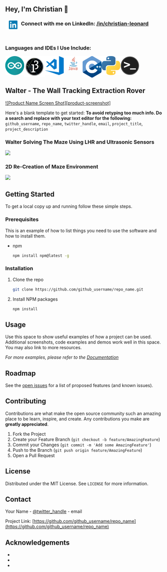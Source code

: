 ## Hey, I'm Christian 👋

### Connect with me on LinkedIn: <img align="left" alt="Christian Leonard | LinkedIn" width="50px" src="https://github.com/MrChristianL/MrChristianL/blob/main/Linkedin-logo.png" /> [/in/christian-leonard]

<br />

### Languages and IDEs I Use Include:

<img align="left" alt="Arduino" width="60px" src="https://github.com/MrChristianL/MrChristianL/blob/main/arduino-1-logo-png-transparent.png" />   <img align="left" alt="Processing" width="66px" src="https://github.com/MrChristianL/MrChristianL/blob/main/180px-Processing_3_logo.png" />  <img align="left" alt="Visual Studio Code" width="60px" src="https://raw.githubusercontent.com/github/explore/80688e429a7d4ef2fca1e82350fe8e3517d3494d/topics/visual-studio-code/visual-studio-code.png" /> <img align="left" alt="Java" width="60px" src="https://github.com/MrChristianL/MrChristianL/blob/main/java_logo.jpg" />  <img align="left" alt="C++" width="60px" src="https://github.com/MrChristianL/MrChristianL/blob/main/1200px-ISO_C%2B%2B_Logo.svg.png" /> <img align="left" alt="Python" width="60px" src="https://github.com/MrChristianL/MrChristianL/blob/main/Python_logo_icon.png" /> <img align="left" alt="Terminal" width="60px" src="https://raw.githubusercontent.com/github/explore/80688e429a7d4ef2fca1e82350fe8e3517d3494d/topics/terminal/terminal.png" />




<br/><br/>
<br/><br/>



<!-- ABOUT THE PROJECT -->
## Walter - The Wall Tracking Extraction Rover

[![Product Name Screen Shot][product-screenshot]](https://example.com)

Here's a blank template to get started:
**To avoid retyping too much info. Do a search and replace with your text editor for the following:**
`github_username`, `repo_name`, `twitter_handle`, `email`, `project_title`, `project_description`

### Walter Solving The Maze Using LHR and Ultrasonic Sensors
<img src="https://media.giphy.com/media/7CQY07B5SpfE5CRr4T/giphy.gif" width="300px">

### 2D Re-Creation of Maze Environment
<img src="https://media.giphy.com/media/lT9B6XTeSF6jiHdfKR/giphy.gif" width="450px">


<!-- GETTING STARTED -->
## Getting Started

To get a local copy up and running follow these simple steps.

### Prerequisites

This is an example of how to list things you need to use the software and how to install them.
* npm
  ```sh
  npm install npm@latest -g
  ```

### Installation

1. Clone the repo
   ```sh
   git clone https://github.com/github_username/repo_name.git
   ```
2. Install NPM packages
   ```sh
   npm install
   ```



<!-- USAGE EXAMPLES -->
## Usage

Use this space to show useful examples of how a project can be used. Additional screenshots, code examples and demos work well in this space. You may also link to more resources.

_For more examples, please refer to the [Documentation](https://example.com)_



<!-- ROADMAP -->
## Roadmap

See the [open issues](https://github.com/github_username/repo_name/issues) for a list of proposed features (and known issues).



<!-- CONTRIBUTING -->
## Contributing

Contributions are what make the open source community such an amazing place to be learn, inspire, and create. Any contributions you make are **greatly appreciated**.

1. Fork the Project
2. Create your Feature Branch (`git checkout -b feature/AmazingFeature`)
3. Commit your Changes (`git commit -m 'Add some AmazingFeature'`)
4. Push to the Branch (`git push origin feature/AmazingFeature`)
5. Open a Pull Request



<!-- LICENSE -->
## License

Distributed under the MIT License. See `LICENSE` for more information.



<!-- CONTACT -->
## Contact

Your Name - [@twitter_handle](https://twitter.com/twitter_handle) - email

Project Link: [https://github.com/github_username/repo_name](https://github.com/github_username/repo_name)



<!-- ACKNOWLEDGEMENTS -->
## Acknowledgements

* []()
* []()
* []()

<!-- MARKDOWN LINKS AND IMAGES -->
[linkedin-shield]: https://github.com/MrChristianL/MrChristianL/blob/main/Linkedin-logo.png
[/in/christian-leonard]: https://www.linkedin.com/in/christian-leonard/

